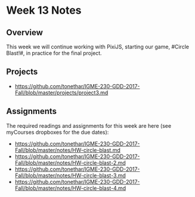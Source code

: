 # Week 13 Notes

## Overview
This week we will continue working with PixiJS, starting our game, #Circle Blast!#, in practice for the final project.

## Projects
- https://github.com/tonethar/IGME-230-GDD-2017-Fall/blob/master/projects/project3.md

## Assignments
The required readings and assignments for this week are here (see myCourses dropboxes for the due dates):

- https://github.com/tonethar/IGME-230-GDD-2017-Fall/blob/master/notes/HW-circle-blast.md
- https://github.com/tonethar/IGME-230-GDD-2017-Fall/blob/master/notes/HW-circle-blast-2.md
- https://github.com/tonethar/IGME-230-GDD-2017-Fall/blob/master/notes/HW-circle-blast-3.md
- https://github.com/tonethar/IGME-230-GDD-2017-Fall/blob/master/notes/HW-circle-blast-4.md
